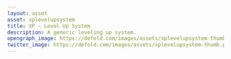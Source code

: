 ```yaml
---
layout: asset
asset: xplevelupsystem
title: XP - Level Up System
description: A generic leveling up system.
opengraph_image: https://defold.com/images/assets/xplevelupsystem-thumb.png
twitter_image: https://defold.com/images/assets/xplevelupsystem-thumb.png
---
```


